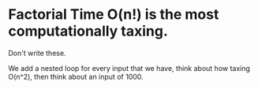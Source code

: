# Factorial Time O(n!) is the most computationally taxing.

Don't write these.

We add a nested loop for every input that we have, think about how taxing O(n^2), then think about an input of 1000. 
